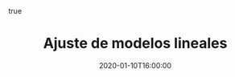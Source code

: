 ---
title: 'Ajuste de modelos lineales'
#event: Infomath - Seminar on computer tools for mathematician
#event_url: 'https://infomath.gitlab.io'

#location: 'Laboratoire Jacques-Louis Lions, Sorbonne Université, Paris, France'

abstract: ''
summary: "Guia para el plantamiento y ajuste de modelos lineales: explicación y código para desarrollarlos"

# Talk start and end times.
#   End time can optionally be hidden by prefixing the line with `#`.
date: "2020-01-10T16:00:00"
date_end: ""
#all_day: true

# Schedule page publish date (NOT talk date).
publishDate: "2020-08-10T16:00:00"

authors: [francisco mora]
#tags:
#  - git
#links: null
#categories: 
#  - other


featured: true
#projects:
#  - computer tools

url_pdf: ''
#url_slides: 'https://pierremarchand20.github.io/slides/2019_01_10_infomath_git'
url_video: ''
url_code: ''
math: true
image:
  caption: ''
  focal_point: Smart
---